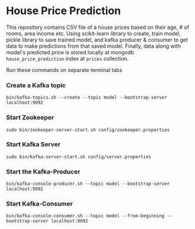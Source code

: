 # House Price Prediction

This repository contains CSV file of a house prices based on their age, # of rooms,
area income etc. Using scikit-learn library to create, train model, pickle library to save 
trained model, and kafka producer & consumer to get data to make predictions from 
that saved model. Finally, data along with model's predicted price is stored locally at 
mongodb ```house_price_prediction``` index at ```prices``` collection. 


Run these commands on separate terminal tabs

### Create a Kafka topic 
```
bin/kafka-topics.sh --create --topic model --bootstrap-server localhost:9092
```

### Start Zookeeper
```
sudo bin/zookeeper-server-start.sh config/zookeeper.properties
```

### Start Kafka Server 

```
sudo bin/kafka-server-start.sh config/server.properties
```


### Start the Kafka-Producer
```
bin/kafka-console-producer.sh --topic model --bootstrap-server localhost:9092
```


### Start Kafka-Consumer

```
bin/kafka-console-consumer.sh --topic model --from-beginning --bootstrap-server localhost:9092
```